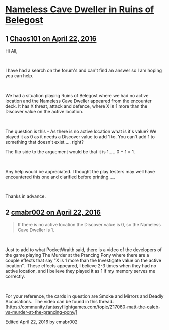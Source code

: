 # [Nameless Cave Dweller in Ruins of Belegost](https://community.fantasyflightgames.com/topic/218028-nameless-cave-dweller-in-ruins-of-belegost/)

## 1 [Chaos101 on April 22, 2016](https://community.fantasyflightgames.com/topic/218028-nameless-cave-dweller-in-ruins-of-belegost/?do=findComment&comment=2181911)

Hi All,

 

I have had a search on the forum's and can't find an answer so I am hoping you can help.

 

We had a situation playing Ruins of Belegost where we had no active location and the Nameless Cave Dweller appeared from the encounter deck. It has X threat, attack and defence, where X is 1 more than the Discover value on the active location. 

 

The question is this - As there is no active location what is it's value? We played it as 0 as it needs a Discover value to add 1 to. You can't add 1 to something that doesn't exist..... right?

The flip side to the arguement would be that it is 1..... 0 + 1 = 1. 

 

Any help would be appreciated. I thought the play testers may well have encountered this one and clarified before printing.....

 

Thanks in advance.

## 2 [cmabr002 on April 22, 2016](https://community.fantasyflightgames.com/topic/218028-nameless-cave-dweller-in-ruins-of-belegost/?do=findComment&comment=2182049)

> If there is no active location the Discover value is 0, so the Nameless Cave Dweller is 1.

 

Just to add to what PocketWraith said, there is a video of the developers of the game playing The Murder at the Prancing Pony where there are a couple effects that say "X is 1 more than the Investigate value on the active location".  These effects appeared, I believe 2-3 times when they had no active location, and I believe they played it as 1 if my memory serves me correctly.

 

For your reference, the cards in question are Smoke and Mirrors and Deadly Accusations.  The video can be found in this thread. [https://community.fantasyflightgames.com/topic/217060-matt-the-caleb-vs-murder-at-the-prancing-pony/]

Edited April 22, 2016 by cmabr002

